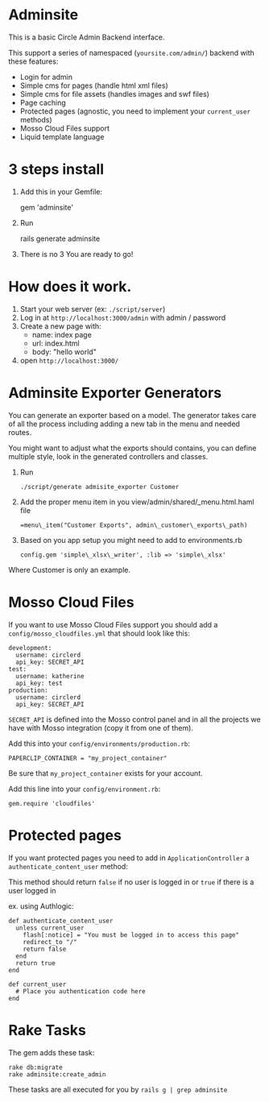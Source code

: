 Adminsite
=========
This is a basic Circle Admin Backend interface.

This support a series of namespaced (`yoursite.com/admin/`) backend with these
features:

- Login for admin
- Simple cms for pages (handle html xml files)
- Simple cms for file assets (handles images and swf files)
- Page caching
- Protected pages (agnostic, you need to implement your `current_user` methods)
- Mosso Cloud Files support
- Liquid template language

3 steps install
===============
1. Add this in your Gemfile:

    gem 'adminsite'

2. Run

    rails generate adminsite

3. There is no 3
You are ready to go!


How does it work.
================
1. Start your web server (ex: `./script/server`)
2. Log in at `http://localhost:3000/admin` with admin / password
3. Create a new page with:
   - name: index page
   - url:  index.html
   - body: "hello world"
4. open `http://localhost:3000/`

Adminsite Exporter Generators
=============================
You can generate an exporter based on a model. The generator takes care of all
the process including adding a new tab in the menu and needed routes.

You might want to adjust what the exports should contains,
you can define multiple style, look in the generated controllers and classes.

1. Run

    `./script/generate admisite_exporter Customer`

2. Add the proper menu item in you view/admin/shared/_menu.html.haml file

    `=menu\_item("Customer Exports", admin\_customer\_exports\_path)`

3. Based on you app setup you might need to add to environments.rb

   `config.gem 'simple\_xlsx\_writer', :lib => 'simple\_xlsx'`

Where Customer is only an example.

Mosso Cloud Files
=================
If you want to use Mosso Cloud Files support you should add a
`config/mosso_cloudfiles.yml` that should look like this:

    development:
      username: circlerd
      api_key: SECRET_API
    test:
      username: katherine
      api_key: test
    production:
      username: circlerd
      api_key: SECRET_API

`SECRET_API` is defined into the Mosso control panel and in all the projects we
have with Mosso integration (copy it from one of them).

Add this into your `config/environments/production.rb`:

    PAPERCLIP_CONTAINER = "my_project_container"

Be sure that `my_project_container` exists for your account.

Add this line into your `config/environment.rb`:

    gem.require 'cloudfiles'


Protected pages
===============
If you want protected pages you need to add in `ApplicationController` a
`authenticate_content_user` method:

This method should return `false` if no user is logged in or `true` if there is
a user logged in

ex. using Authlogic:

    def authenticate_content_user
      unless current_user
        flash[:notice] = "You must be logged in to access this page"
        redirect_to "/"
        return false
      end
      return true
    end

    def current_user
      # Place you authentication code here
    end


Rake Tasks
==========
The gem adds these task:

    rake db:migrate
    rake adminsite:create_admin

These tasks are all executed for you by `rails g | grep adminsite`
